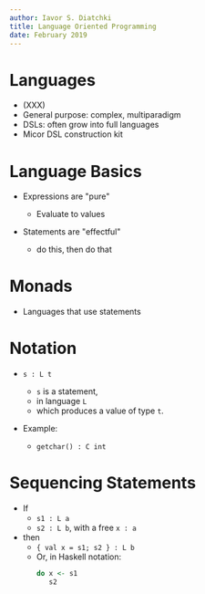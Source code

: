 ```yaml
---
author: Iavor S. Diatchki
title: Language Oriented Programming
date: February 2019
---
```



# Languages

  * (XXX)
  * General purpose: complex, multiparadigm
  * DSLs: often grow into full languages
  * Micor DSL construction kit


# Language Basics

  * Expressions are "pure"
      - Evaluate to values

  * Statements are "effectful"
      - do this, then do that


# Monads

  * Languages that use statements


# Notation

  * `s : L t`
      * `s` is a statement,
      * in language `L`
      * which produces a value of type `t`.

  * Example:
      * `getchar() : C int`


# Sequencing Statements

  * If
      - `s1 : L a`
      - `s2 : L b`, with a free `x : a`
  * then
      * `{ val x = s1; s2 } : L b`
      * Or, in Haskell notation:
        ```haskell
        do x <- s1
           s2
        ```



#
